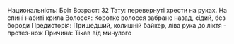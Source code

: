 Национальність: Бріт
Возраст: 32
Тату: перевернуті хрести на руках. На спині набиті крила
Волосся: Коротке волосся забране назад, сідий, без бороди
Предисторія: Пришедший, колишній байкер, ліва рука до ліктя - протез-нож
Причина: Тікав від минулого